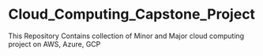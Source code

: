 # Cloud_Computing_Capstone_Project
This Repository Contains collection of Minor and Major cloud computing project on AWS, Azure, GCP
